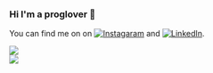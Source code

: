 ### Hi I'm a proglover 👋

You can find me on on [![Instagaram][1.2]][1] and [![LinkedIn][2.2]][2].

[1.2]: https://cdn.exclaimer.com/Handbook%20Images/instagram-icon_16x16.png?_ga=2.202001553.1803862764.1633098002-772716356.1633098000
[2.2]: https://raw.githubusercontent.com/MartinHeinz/MartinHeinz/master/linkedin-3-16.png

[1]: https://instagram.com/aminevaali
[2]: https://www.linkedin.com/in/amin-vali-aa3a6b17b/

<img align="center" src="https://github-readme-stats.vercel.app/api/?username=aminevaali&show_icons=true&theme=tokyonight" />
<br>
<img align="center" src="https://github-readme-stats.vercel.app/api/top-langs/?username=aminevaali&theme=tokyonight" />
